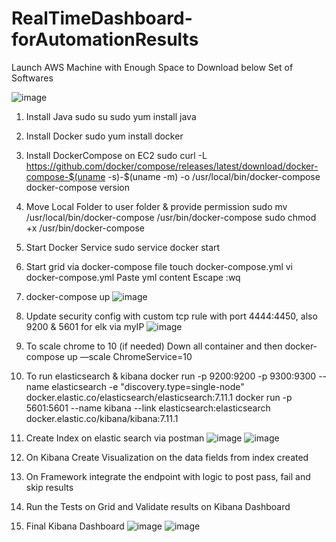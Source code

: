 # RealTimeDashboard-forAutomationResults

Launch AWS Machine with Enough Space to Download below Set of Softwares

![image](https://github.com/user-attachments/assets/fb601a6c-51a5-4743-9e08-37c0801e1216)

1) Install Java
sudo su
sudo yum install java

3) Install Docker
sudo yum install docker

4)  Install DockerCompose on EC2
sudo curl -L https://github.com/docker/compose/releases/latest/download/docker-compose-$(uname -s)-$(uname -m) -o /usr/local/bin/docker-compose
docker-compose version

4) Move Local Folder to user folder & provide permission
sudo mv /usr/local/bin/docker-compose /usr/bin/docker-compose
sudo chmod +x /usr/bin/docker-compose

5) Start Docker Service
sudo service docker start

6) Start grid via docker-compose file
touch docker-compose.yml
vi docker-compose.yml
Paste yml content
Escape :wq

7) docker-compose up
![image](https://github.com/user-attachments/assets/7b1a8cf2-3e64-418f-8e99-d72993b34279)

8) Update security config with custom tcp rule with port 4444:4450, also 9200 & 5601 for elk via myIP
![image](https://github.com/user-attachments/assets/1177c85e-3eee-4677-b101-65ec538a82cb)

9) To scale chrome to 10 (if needed)
Down all container and then
docker-compose up —scale ChromeService=10

10) To run elasticsearch & kibana
docker run -p 9200:9200 -p 9300:9300 --name elasticsearch -e "discovery.type=single-node"  docker.elastic.co/elasticsearch/elasticsearch:7.11.1
docker run -p 5601:5601 --name kibana --link elasticsearch:elasticsearch docker.elastic.co/kibana/kibana:7.11.1

11) Create Index on elastic search via postman
![image](https://github.com/user-attachments/assets/79bc9fdc-bae3-4ab2-badb-d20f1892ff3b)
![image](https://github.com/user-attachments/assets/c4804254-3dc9-4f7a-acab-324c364bc311)

12) On Kibana Create Visualization on the data fields from index created

13) On Framework integrate the endpoint with logic to post pass, fail and skip results

14) Run the Tests on Grid and Validate results on Kibana Dashboard

15) Final Kibana Dashboard
![image](https://github.com/user-attachments/assets/faf861a4-b541-41ec-b81b-c3cc2b272629)
![image](https://github.com/user-attachments/assets/6eff82ed-741d-46aa-889a-c5c718a849bc)

